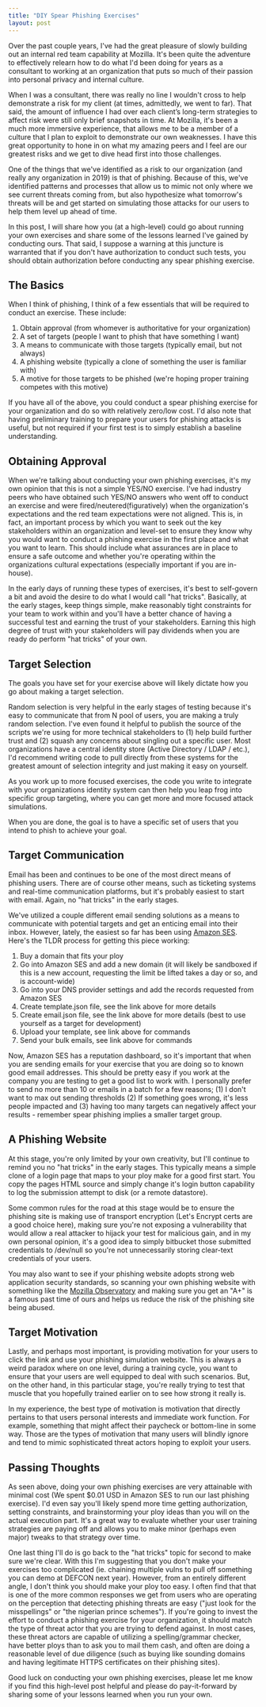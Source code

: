 ```yaml
---
title: "DIY Spear Phishing Exercises"
layout: post
---
```


Over the past couple years, I've had the great pleasure of slowly building out an internal red team capability at Mozilla.  It's been quite the adventure to effectively relearn how to do what I'd been doing for years as a consultant to working at an organization that puts so much of their passion into personal privacy and internal culture.

When I was a consultant, there was really no line I wouldn't cross to help demonstrate a risk for my client (at times, admittedly, we went to far).  That said, the amount of influence I had over each client’s long-term strategies to affect risk were still only brief snapshots in time.  At Mozilla, it's been a much more immersive experience, that allows me to be a member of a culture that I plan to exploit to demonstrate our own weaknesses.  I have this great opportunity to hone in on what my amazing peers and I feel are our greatest risks and we get to dive head first into those challenges.

One of the things that we've identified as a risk to our organization (and really any organization in 2019) is that of phishing.  Because of this, we've identified patterns and processes that allow us to mimic not only where we see current threats coming from, but also hypothesize what tomorrow's threats will be and get started on simulating those attacks for our users to help them level up ahead of time.

In this post, I will share how you (at a high-level) could go about running your own exercises and share some of the lessons learned I've gained by conducting ours.  That said, I suppose a warning at this juncture is warranted that if you don't have authorization to conduct such tests, you should obtain authorization before conducting any spear phishing exercise.

## The Basics ##

When I think of phishing, I think of a few essentials that will be required to conduct an exercise.  These include:

1. Obtain approval (from whomever is authoritative for your organization)
2. A set of targets (people I want to phish that have something I want)
3. A means to communicate with those targets (typically email, but not always)
4. A phishing website (typically a clone of something the user is familiar with)
5. A motive for those targets to be phished (we're hoping proper training competes with this motive)

If you have all of the above, you could conduct a spear phishing exercise for your organization and do so with relatively zero/low cost.  I'd also note that having preliminary training to prepare your users for phishing attacks is useful, but not required if your first test is to simply establish a baseline understanding.

## Obtaining Approval ##

When we're talking about conducting your own phishing exercises, it's my own opinion that this is not a simple YES/NO exercise.  I've had industry peers who have obtained such YES/NO answers who went off to conduct an exercise and were fired/neutered(figuratively) when the organization's expectations and the red team expectations were not aligned.  This is, in fact, an important process by which you want to seek out the key stakeholders within an organization and level-set to ensure they know why you would want to conduct a phishing exercise in the first place and what you want to learn.  This should include what assurances are in place to ensure a safe outcome and whether you're operating within the organizations cultural expectations (especially important if you are in-house).

In the early days of running these types of exercises, it's best to self-govern a bit and avoid the desire to do what I would call "hat tricks".  Basically, at the early stages, keep things simple, make reasonably tight constraints for your team to work within and you'll have a better chance of having a successful test and earning the trust of your stakeholders.  Earning this high degree of trust with your stakeholders will pay dividends when you are ready do perform "hat tricks" of your own.

## Target Selection ##

The goals you have set for your exercise above will likely dictate how you go about making a target selection.

Random selection is very helpful in the early stages of testing because it's easy to communicate that from N pool of users, you are making a truly random selection.  I've even found it helpful to publish the source of the scripts we're using for more technical stakeholders to (1) help build further trust and (2) squash any concerns about singling out a specific user.  Most organizations have a central identity store (Active Directory / LDAP / etc.), I'd recommend writing code to pull directly from these systems for the greatest amount of selection integrity and just making it easy on yourself.

As you work up to more focused exercises, the code you write to integrate with your organizations identity system can then help you leap frog into specific group targeting, where you can get more and more focused attack simulations.

When you are done, the goal is to have a specific set of users that you intend to phish to achieve your goal.

## Target Communication ##

Email has been and continues to be one of the most direct means of phishing users.  There are of course other means, such as ticketing systems and real-time communication platforms, but it's probably easiest to start with email.  Again, no "hat tricks" in the early stages.

We've utilized a couple different email sending solutions as a means to communicate with potential targets and get an enticing email into their inbox.  However, lately, the easiest so far has been using [Amazon SES](https://aws.amazon.com/ses/).  Here's the TLDR process for getting this piece working:

1. Buy a domain that fits your ploy
2. Go into Amazon SES and add a new domain (it will likely be sandboxed if this is a new account, requesting the limit be lifted takes a day or so, and is account-wide)
3. Go into your DNS provider settings and add the records requested from Amazon SES
4. Create template.json file, see the link above for more details
5. Create email.json file, see the link above for more details (best to use yourself as a target for development)
6. Upload your template, see link above for commands
7. Send your bulk emails, see link above for commands

Now, Amazon SES has a reputation dashboard, so it's important that when you are sending emails for your exercise that you are doing so to known good email addresses.  This should be pretty easy if you work at the company you are testing to get a good list to work with.  I personally prefer to send no more than 10 or emails in a batch for a few reasons; (1) I don't want to max out sending thresholds (2) If something goes wrong, it's less people impacted and (3) having too many targets can negatively affect your results - remember spear phishing implies a smaller target group.

## A Phishing Website ##

At this stage, you're only limited by your own creativity, but I'll continue to remind you no "hat tricks" in the early stages.  This typically means a simple clone of a login page that maps to your ploy make for a good first start.  You copy the pages HTML source and simply change it's login button capability to log the submission attempt to disk (or a remote datastore).

Some common rules for the road at this stage would be to ensure the phishing site is making use of transport encryption (Let's Encrypt certs are a good choice here), making sure you're not exposing a vulnerability that would allow a real attacker to hijack your test for malicious gain, and in my own personal opinion, it's a good idea to simply bitbucket those submitted credentials to /dev/null so you're not unnecessarily storing clear-text credentials of your users.

You may also want to see if your phishing website adopts strong web application security standards, so scanning your own phishing website with something like the [Mozilla Observatory](https://observatory.mozilla.org/) and making sure you get an "A+" is a famous past time of ours and helps us reduce the risk of the phishing site being abused.

## Target Motivation ##

Lastly, and perhaps most important, is providing motivation for your users to click the link and use your phishing simulation website.  This is always a weird paradox where on one level, during a training cycle, you want to ensure that your users are well equipped to deal with such scenarios.  But, on the other hand, in this particular stage, you're really trying to test that muscle that you hopefully trained earlier on to see how strong it really is.

In my experience, the best type of motivation is motivation that directly pertains to that users personal interests and immediate work function.  For example, something that might affect their paycheck or bottom-line in some way.  Those are the types of motivation that many users will blindly ignore and tend to mimic sophisticated threat actors hoping to exploit your users.

## Passing Thoughts ##

As seen above, doing your own phishing exercises are very attainable with minimal cost (We spent $0.01 USD in Amazon SES to run our last phishing exercise).  I'd even say you'll likely spend more time getting authorization, setting constraints, and brainstorming your ploy ideas than you will on the actual execution part.  It's a great way to evaluate whether your user training strategies are paying off and allows you to make minor (perhaps even major) tweaks to that strategy over time.

One last thing I'll do is go back to the "hat tricks" topic for second to make sure we're clear.  With this I'm suggesting that you don't make your exercises too complicated (ie. chaining multiple vulns to pull off something you can demo at DEFCON next year).  However, from an entirely different angle, I don't think you should make your ploy too easy.  I often find that that is one of the more common responses we get from users who are operating on the perception that detecting phishing threats are easy ("just look for the misspellings" or "the nigerian prince schemes").  If you're going to invest the effort to conduct a phishing exercise for your organization, it should match the type of threat actor that you are trying to defend against.  In most cases, these threat actors are capable of utilizing a spelling/grammar checker, have better ploys than to ask you to mail them cash, and often are doing a reasonable level of due diligence (such as buying like sounding domains and having legitimate HTTPS certificates on their phishing sites).

Good luck on conducting your own phishing exercises, please let me know if you find this high-level post helpful and please do pay-it-forward by sharing some of your lessons learned when you run your own.
